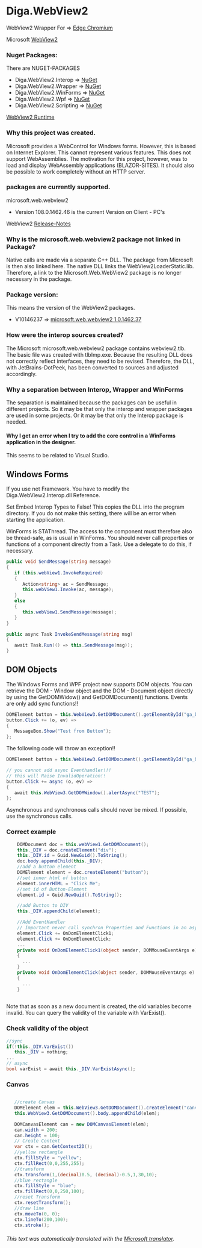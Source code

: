 # Diga.WebView2
WebView2 Wrapper For => [Edge Chromium](https://www.microsoft.com/edge "Edge Chromium")

Microsoft [WebView2](https://docs.microsoft.com/microsoft-edge/hosting/webview2 "WebView2")

### Nuget Packages:
There are NUGET-PACKAGES 

- Diga.WebView2.Interop => [NuGet](https://www.nuget.org/packages/Diga.WebView2.Interop/ "NuGet")
- Diga.WebView2.Wrapper => [NuGet](https://www.nuget.org/packages/Diga.WebView2.Wrapper/ "NuGet")
- Diga.WebView2.WinForms => [NuGet](https://www.nuget.org/packages/Diga.WebView2.WinForms/ "NuGet")
- Diga.WebView2.Wpf => [NuGet](https://www.nuget.org/packages/Diga.WebView2.Wpf/ "NuGet")
- Diga.WebView2.Scripting => [NuGet](https://www.nuget.org/packages/Diga.WebView2.Scripting/ "NuGet")

[WebView2 Runtime](https://developer.microsoft.com/en-us/microsoft-edge/webview2/)

### Why this project was created.
Microsoft provides a WebControl for Windows forms.
However, this is based on Internet Explorer. This cannot represent various features.
This does not support WebAssemblies.
The motivation for this project, however, was to load and display WebAssembly applications (BLAZOR-SITES).
It should also be possible to work completely without an HTTP server.

### packages are currently supported.
microsoft.web.webview2

- Version 108.0.1462.46  is the current Version on Client - PC's

WebView2 [Release-Notes](https://docs.microsoft.com/de-de/microsoft-edge/webview2/releasenotes)

### Why is the microsoft.web.webview2 package not linked in Package?
Native calls are made via a separate C++ DLL. 
The package from Microsoft is then also linked here. 
The native DLL links the WebView2LoaderStatic.lib. 
Therefore, a link to the Microsoft.Web.WebView2 package is no longer necessary in the package.



### Package version:
This means the version of the WebView2 packages.
- V10146237 => [microsoft.web.webview2 1.0.1462.37](https://www.nuget.org/packages/Microsoft.Web.WebView2/1.0.1462.37)

### How were the interop sources created?
The Microsoft microsoft.web.webview2 package contains webview2.tlb.
The basic file was created with tlbImp.exe.
Because the resulting DLL does not correctly reflect interfaces, they need to be revised.
Therefore, the DLL, with JetBrains-DotPeek, has been converted to sources and adjusted accordingly.

### Why a separation between Interop, Wrapper and WinForms
The separation is maintained because the packages can be useful in different projects.
So it may be that only the interop and wrapper packages are used in some projects.
Or it may be that only the Interop package is needed.

#### Why I get an error when I try to add the core control in a WinForms application in the designer.
This seems to be related to Visual Studio.



## Windows Forms
If you use net Framework. You have to modify the Diga.WebView2.Interop.dll Reference.

Set Embed Interop Types to False!
This copies the DLL into the program directory. If you do not make this setting, there will be an error when starting the application.

WinForms is STAThread. The access to the component must therefore also be thread-safe, as is usual in WinForms. You should never call properties or functions of a component directly from a Task. Use a delegate to do this, if necessary.

```c#
public void SendMessage(string message)
{
   if (this.webView1.InvokeRequired)
   {
      Action<string> ac = SendMessage;
      this.webView1.Invoke(ac, message);
   }
   else
   {
      this.webView1.SendMessage(message);    
   }
}

public async Task InvokeSendMessage(string msg)
{
   await Task.Run(() => this.SendMessage(msg));
}
```

## DOM Objects
The Windows Forms and WPF project now supports DOM objects.
You can retrieve the DOM - Window object and the DOM - Document object directly by using the GetDOMWidow() and GetDOMDocument() functions.
Events are only add sync functions!!
```c#
DOMElement button = this.WebView3.GetDOMDocument().getElementById("ga_button");
button.Click += (o, ev) =>
{
   MessageBox.Show("Test from Button");
};
```


The following code will throw an exception!!

```c#
DOMElement button = this.WebView3.GetDOMDocument().getElementById("ga_button");

// you cannot add async Eventhandler!!!
// this will Raise InvalidOperation!!
button.Click += async (o, ev) =>
{
   await this.WebView3.GetDOMWindow().alertAsync("TEST");
};

```
Asynchronous and synchronous calls should never be mixed. 
If possible, use the synchronous calls.

### Correct example
```c#
    DOMDocument doc = this.webView1.GetDOMDocument();
    this._DIV = doc.createElement("div");
    this._DIV.id = Guid.NewGuid().ToString();
    doc.body.appendChild(this._DIV);
    //add a button element
    DOMElement element = doc.createElement("button");
    //set inner html of button 
    element.innerHTML = "Click Me";
    //set id of Button-Element
    element.id = Guid.NewGuid().ToString();

    //add Button to DIV
    this._DIV.appendChild(element);

    //Add EventHandler
    // Important never call synchron Properties and Functions in an async function
    element.Click += OnDomElementClick1;
    element.Click += OnDomElementClick;
    ...
    private void OnDomElementClick1(object sender, DOMMouseEventArgs e)
    {
      ...
    }
    private void OnDomElementClick(object sender, DOMMouseEventArgs e)
    {
      ...
    }
    
```
Note that as soon as a new document is created, the old variables become invalid. 
You can query the validity of the variable with VarExist().

### Check validity of the object
```c#
//sync
if(!this._DIV.VarExist())
   this._DIV = nothing;
...
// async
bool varExist = await this._DIV.VarExistAsync();
```
### Canvas
```c#

   //create Canvas
   DOMElement elem = this.WebView3.GetDOMDocument().createElement("canvas");
   this.WebView3.GetDOMDocument().body.appendChild(elem);

   DOMCanvasElement can = new DOMCanvasElement(elem);
   can.width = 200;
   can.height = 100;
   // Create Context
   var ctx = can.GetContext2D();
   //yellow rectangle
   ctx.fillStyle = "yellow";
   ctx.fillRect(0,0,255,255);
   //transform
   ctx.transform(1,(decimal)0.5, (decimal)-0.5,1,30,10);
   //blue rectangle
   ctx.fillStyle = "blue";
   ctx.fillRect(0,0,250,100);
   //reset Transform
   ctx.resetTransform();
   //draw line
   ctx.moveTo(0, 0);
   ctx.lineTo(200,100);
   ctx.stroke();

```



###### This text was automatically translated with the [Microsoft translator](https://www.bing.com/translator "Microsoft translator").






